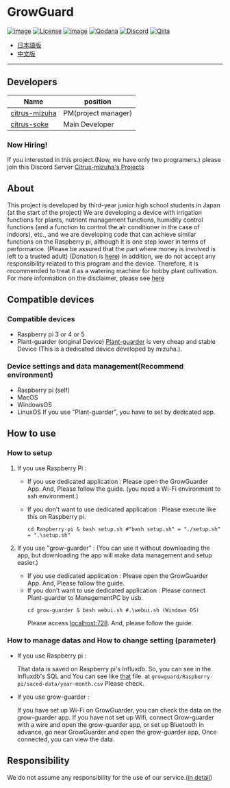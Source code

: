 # GrowGuard
[![image](https://img.shields.io/pypi/v/pipenv.svg)](https://python.org/pypi/pipenv)
[![License](https://img.shields.io/badge/license-MIT-green)](/LICENSE)
[![image](https://img.shields.io/badge/Python-3.9+-yellow?style=flat&logo=python)]()
[![Qodana](https://github.com/citrus-mizuha/growguard/actions/workflows/qodana_code_quality.yml/badge.svg)](https://github.com/citrus-mizuha/growguard/actions/workflows/qodana_code_quality.yml)
[![Discord](https://img.shields.io/badge/Discord-Join-blue?style=flat&logo=discord)](https://discord.com/invite/26Eqw3Bt?utm_source=Discord%20Widget&utm_medium=Connect&username=)
[![Qiita](https://img.shields.io/badge/Qiita-Visit-green?style=flat&logo=qiita)](https://qiita.com/citrus-mizuha)

- [日本語版](/Japanese-Readme.md)
- [中文版](/Chinese-Readme.md)

-------------------------------------------------
## Developers
| Name                                              | position            |
|---------------------------------------------------|---------------------|
| [citrus-mizuha](https://github.com/citrus-mizuha) | PM(project manager) |
| [citrus-soke](https://github.com/citrus-soke)     | Main Developer      |

### Now Hiring!
If you interested in this project.(Now, we have only two programers.)
please join this Discord Server [Citrus-mizuha's Projects](https://discord.com/invite/26Eqw3Bt?utm_source=Discord%20Widget&utm_medium=Connect&username=)

## About
This project is developed by third-year junior high school students in Japan (at the start of the project)
We are developing a device with irrigation functions for plants, nutrient management functions, humidity control functions (and a function to control the air conditioner in the case of indoors), etc., and we are developing code that can achieve similar functions on the Raspberry pi, although it is one step lower in terms of performance.
(Please be assured that the part where money is involved is left to a trusted adult) (Donation is [here]())
In addition, we do not accept any responsibility related to this program and the device. Therefore, it is recommended to treat it as a watering machine for hobby plant cultivation.
For more information on the disclaimer, please see [here]()
## Compatible devices
### Compatible devices
- Raspberry pi 3 or 4 or 5
- Plant-guarder (original Device)
[Plant-guarder](https://example.com) is very cheap and stable Device (This is a dedicated device developed by mizuha.).
### Device settings and data management(Recommend environment)
- Raspberry pi (self)
- MacOS
- WindowsOS
- LinuxOS
If you use "Plant-guarder", you have to set by dedicated app.

## How to use
### How to setup
1. If you use Raspberry Pi :
   - If you use dedicated application : 
   Please open the GrowGuarder App. And, Please follow the guide. (you need a Wi-Fi environment to ssh environment.)

   - If you don't want to use dedicated application :
   Please execute like this on Raspberry pi.
        ```shell 
        cd Raspberry-pi & bash setup.sh #"bash setup.sh" = "./setup.sh" = ".\setup.sh"
        ```

2. If you use "grow-guarder" :
(You can use it without downloading the app, but downloading the app will make data management and setup easier.)

   - If you use dedicated application :
     Please open the GrowGuarder App. And, Please follow the guide.
   - If you don't want to use dedicated application :
     Please connect Plant-guarder to ManagementPC by usb.
      ```shell
      cd grow-guarder & bash webui.sh #.\webui.sh (Windows OS)
      ```
     Please access [localhost:728](https://localhost:728). And, please follow the guide. 
### How to manage datas and How to change setting (parameter)
- If you use Raspberry pi : 

  That data is saved on Raspberry pi's Influxdb. So, you can see in the Influxdb's SQL and You can see like [that]() file.
  at `growguard/Raspberry-pi/saced-data/year-month.csv` Please check.
- If you use grow-guarder : 

    If you have set up Wi-Fi on GrowGuarder, you can check the data on the grow-guarder app.
    If you have not set up Wifi, connect Grow-guarder with a wire and open the grow-guarder app, or set up Bluetooth in advance, go near GrowGuarder and open the grow-guarder app, Once connected, you can view the data.
### 


## Responsibility
We do not assume any responsibility for the use of our service.([in detail](LICENSE))

